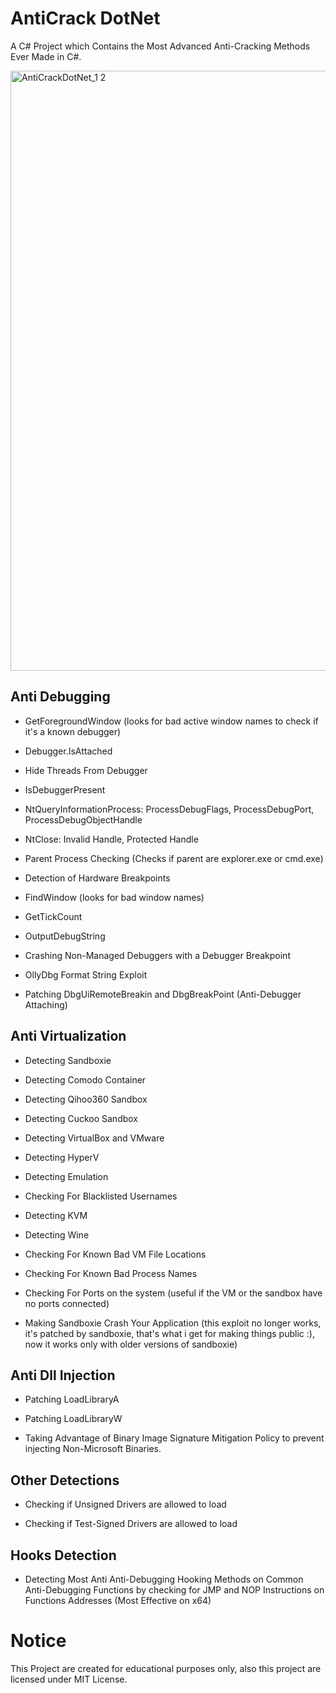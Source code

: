 # AntiCrack DotNet
A C# Project which Contains the Most Advanced Anti-Cracking Methods Ever Made in C#.

<img width="960" alt="AntiCrackDotNet_1 2" src="https://user-images.githubusercontent.com/90452585/180578537-d3817dc7-6398-4c3b-b7aa-a46d6a604d45.PNG">

## Anti Debugging
* GetForegroundWindow (looks for bad active window names to check if it's a known debugger)

* Debugger.IsAttached

* Hide Threads From Debugger

* IsDebuggerPresent

* NtQueryInformationProcess: ProcessDebugFlags, ProcessDebugPort, ProcessDebugObjectHandle

* NtClose: Invalid Handle, Protected Handle

* Parent Process Checking (Checks if parent are explorer.exe or cmd.exe)

* Detection of Hardware Breakpoints

* FindWindow (looks for bad window names)

* GetTickCount

* OutputDebugString

* Crashing Non-Managed Debuggers with a Debugger Breakpoint

* OllyDbg Format String Exploit

* Patching DbgUiRemoteBreakin and DbgBreakPoint (Anti-Debugger Attaching)

## Anti Virtualization
* Detecting Sandboxie

* Detecting Comodo Container

* Detecting Qihoo360 Sandbox

* Detecting Cuckoo Sandbox

* Detecting VirtualBox and VMware

* Detecting HyperV

* Detecting Emulation

* Checking For Blacklisted Usernames

* Detecting KVM

* Detecting Wine

* Checking For Known Bad VM File Locations

* Checking For Known Bad Process Names

* Checking For Ports on the system (useful if the VM or the sandbox have no ports connected)

* Making Sandboxie Crash Your Application (this exploit no longer works, it's patched by sandboxie, that's what i get for making things public :), now it works only with older versions of sandboxie)

## Anti Dll Injection
* Patching LoadLibraryA

* Patching LoadLibraryW

* Taking Advantage of Binary Image Signature Mitigation Policy to prevent injecting Non-Microsoft Binaries.

## Other Detections
* Checking if Unsigned Drivers are allowed to load

* Checking if Test-Signed Drivers are allowed to load
## Hooks Detection
* Detecting Most Anti Anti-Debugging Hooking Methods on Common Anti-Debugging Functions by checking for JMP and NOP Instructions on Functions Addresses (Most Effective on x64)

# Notice
This Project are created for educational purposes only, also this project are licensed under MIT License.
